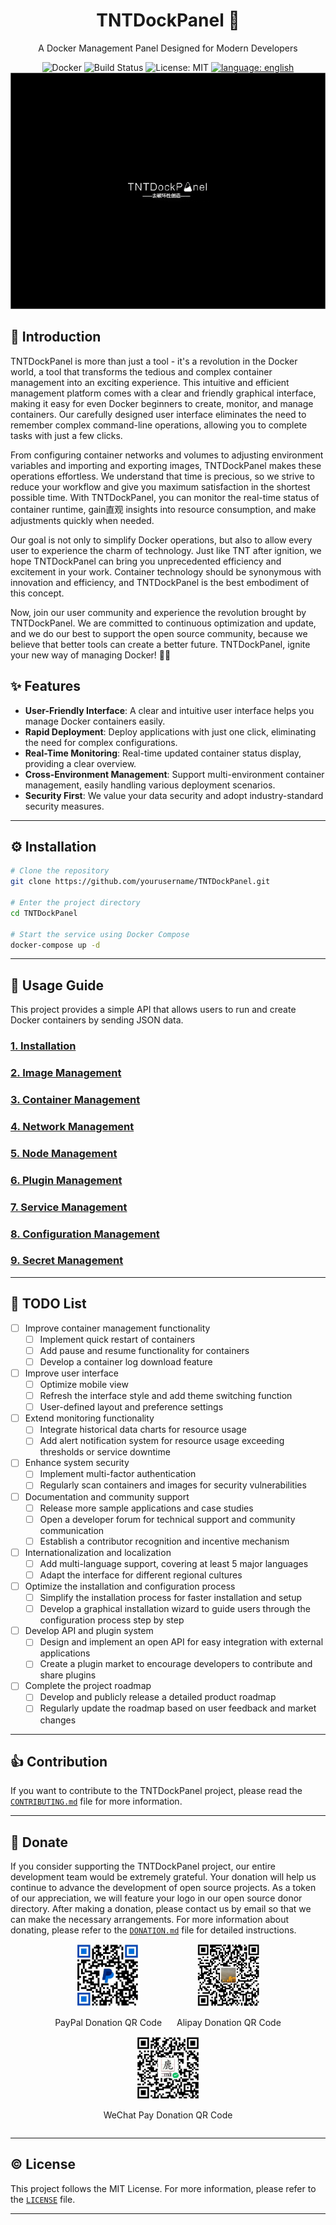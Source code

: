 
<div align="center">

# TNTDockPanel 🚀
A Docker Management Panel Designed for Modern Developers

![Docker](https://img.shields.io/badge/Docker-Container-blue.svg)
![Build Status](https://img.shields.io/badge/build-passing-brightgreen.svg)
![License: MIT](https://img.shields.io/badge/License-MIT-yellow.svg)
[![language: english](https://img.shields.io/badge/language-chinese-red)](READMEen.md)
![FORESEE A.I CA](doc/tntlogo.png)
</div>

## 📜 Introduction

TNTDockPanel is more than just a tool - it's a revolution in the Docker world, a tool that transforms the tedious and complex container management into an exciting experience. This intuitive and efficient management platform comes with a clear and friendly graphical interface, making it easy for even Docker beginners to create, monitor, and manage containers. Our carefully designed user interface eliminates the need to remember complex command-line operations, allowing you to complete tasks with just a few clicks.

From configuring container networks and volumes to adjusting environment variables and importing and exporting images, TNTDockPanel makes these operations effortless. We understand that time is precious, so we strive to reduce your workflow and give you maximum satisfaction in the shortest possible time. With TNTDockPanel, you can monitor the real-time status of container runtime, gain直观 insights into resource consumption, and make adjustments quickly when needed.

Our goal is not only to simplify Docker operations, but also to allow every user to experience the charm of technology. Just like TNT after ignition, we hope TNTDockPanel can bring you unprecedented efficiency and excitement in your work. Container technology should be synonymous with innovation and efficiency, and TNTDockPanel is the best embodiment of this concept.

Now, join our user community and experience the revolution brought by TNTDockPanel. We are committed to continuous optimization and update, and we do our best to support the open source community, because we believe that better tools can create a better future. TNTDockPanel, ignite your new way of managing Docker! 🚀🌟

## ✨ Features

- **User-Friendly Interface**: A clear and intuitive user interface helps you manage Docker containers easily.
- **Rapid Deployment**: Deploy applications with just one click, eliminating the need for complex configurations.
- **Real-Time Monitoring**: Real-time updated container status display, providing a clear overview.
- **Cross-Environment Management**: Support multi-environment container management, easily handling various deployment scenarios.
- **Security First**: We value your data security and adopt industry-standard security measures.

---

## ⚙️ Installation

```bash
# Clone the repository
git clone https://github.com/yourusername/TNTDockPanel.git

# Enter the project directory
cd TNTDockPanel

# Start the service using Docker Compose
docker-compose up -d
```

---

## 📖 Usage Guide

This project provides a simple API that allows users to run and create Docker containers by sending JSON data.

### [1. Installation](doc/english/install.md)
### [2. Image Management](doc/english/images.md)
### [3. Container Management](doc/english/containers.md)
### [4. Network Management](doc/english/networks.md)
### [5. Node Management](doc/english/nodes.md)
### [6. Plugin Management](doc/english/plugins.md)
### [7. Service Management](doc/english/services.md)
### [8. Configuration Management](doc/english/configs.md)
### [9. Secret Management](doc/english/secrets.md)

---

## 📝 TODO List

- [ ] Improve container management functionality
  - [ ] Implement quick restart of containers
  - [ ] Add pause and resume functionality for containers
  - [ ] Develop a container log download feature

- [ ] Improve user interface
  - [ ] Optimize mobile view
  - [ ] Refresh the interface style and add theme switching function
  - [ ] User-defined layout and preference settings

- [ ] Extend monitoring functionality
  - [ ] Integrate historical data charts for resource usage
  - [ ] Add alert notification system for resource usage exceeding thresholds or service downtime

- [ ] Enhance system security
  - [ ] Implement multi-factor authentication
  - [ ] Regularly scan containers and images for security vulnerabilities

- [ ] Documentation and community support
  - [ ] Release more sample applications and case studies
  - [ ] Open a developer forum for technical support and community communication
  - [ ] Establish a contributor recognition and incentive mechanism

- [ ] Internationalization and localization
  - [ ] Add multi-language support, covering at least 5 major languages
  - [ ] Adapt the interface for different regional cultures

- [ ] Optimize the installation and configuration process
  - [ ] Simplify the installation process for faster installation and setup
  - [ ] Develop a graphical installation wizard to guide users through the configuration process step by step

- [ ] Develop API and plugin system
  - [ ] Design and implement an open API for easy integration with external applications
  - [ ] Create a plugin market to encourage developers to contribute and share plugins

- [ ] Complete the project roadmap
  - [ ] Develop and publicly release a detailed product roadmap
  - [ ] Regularly update the roadmap based on user feedback and market changes
---

## 👍 Contribution

If you want to contribute to the TNTDockPanel project, please read the [`CONTRIBUTING.md`](doc/chinese/CONTRIBUTING.md) file for more information.

---
## 💞 Donate

If you consider supporting the TNTDockPanel project, our entire development team would be extremely grateful. Your donation will help us continue to advance the development of open source projects. As a token of our appreciation, we will feature your logo in our open source donor directory. After making a donation, please contact us by email so that we can make the necessary arrangements. For more information about donating, please refer to the [`DONATION.md`](doc/DONATION.md) file for detailed instructions.

<div align="center">
  <div style="display: inline-block; margin: 0 10px;">
    <img src="doc/paypal.jpg" alt="PayPal Donation QR Code" width="100">
    <p>PayPal Donation QR Code</p>
  </div>
  <div style="display: inline-block; margin: 0 10px;">
    <img src="doc/alipay.png" alt="Alipay Donation QR Code" width="100">
    <p>Alipay Donation QR Code</p>
  </div>
  <div style="display: inline-block; margin: 0 10px;">
    <img src="doc/wechatpay.jpg" alt="WeChat Pay Donation QR Code" width="100">
    <p>WeChat Pay Donation QR Code</p>
  </div>
</div>

---

## ©️ License

This project follows the MIT License. For more information, please refer to the [`LICENSE`](LICENSE) file.

---